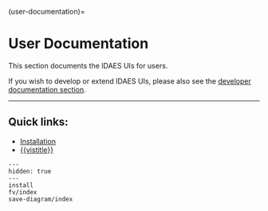 (user-documentation)=
# User Documentation

This section documents the IDAES UIs for users.

If you wish to develop or extend IDAES UIs, please also see the [developer documentation section](developer-documentation).

---

## Quick links:

* [Installation](installation)
* [{{vistitle}}](fv_main_page)

```{toctree}
---
hidden: true
---
install
fv/index
save-diagram/index
```
